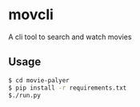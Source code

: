 # movcli
A cli tool to search and watch movies 
## Usage
```bash
$ cd movie-palyer
$ pip install -r requirements.txt
$./run.py
```

